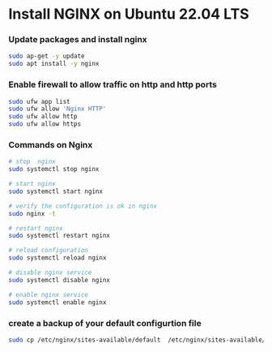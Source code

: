 # Install NGINX on Ubuntu 22.04 LTS

### Update packages and install nginx
```bash
sudo ap-get -y update
sudo apt install -y nginx
```

### Enable firewall to allow traffic on http and http ports
```bash
sudo ufw app list
sudo ufw allow 'Nginx HTTP'
sudo ufw allow http
sudo ufw allow https
```

### Commands on Nginx
```bash
# stop  nginx
sudo systemctl stop nginx

# start nginx
sudo systemctl start nginx

# verify the configuration is ok in nginx
sudo nginx -t

# restart nginx
sudo systemctl restart nginx

# reload configuration
sudo systemctl reload nginx

# disable nginx service
sudo systemctl disable nginx

# enable nginx service
sudo systemctl enable nginx

```

### create a backup of your default configurtion file
```bash
sudo cp /etc/nginx/sites-available/default  /etc/nginx/sites-available/default.20221006.bak
```